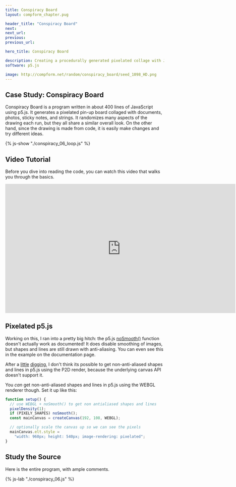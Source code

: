 ```yaml
---
title: Conspiracy Board
layout: compform_chapter.pug

header_title: "Conspiracy Board"
next:
next_url:
previous:
previous_url:

hero_title: Conspiracy Board

description: Creating a procedurally generated pixelated collage with Javascript and p5.js
software: p5.js

image: http://compform.net/random/conspiracy_board/seed_1098_HD.png
---
```


## Case Study: Conspiracy Board

Conspiracy Board is a program written in about 400 lines of JavaScript using p5.js. It generates a pixelated pin-up board collaged with documents, photos, sticky notes, and strings. It randomizes many aspects of the drawing each run, but they all share a similar overall look. On the other hand, since the drawing is made from code, it is easily make changes and try different ideas.

{% js-show "./conspiracy_06_loop.js" %}

## Video Tutorial

Before you dive into reading the code, you can watch this video that walks you through the basics.

<div style="">
<iframe width="730" height="410" src="https://www.youtube.com/embed/E7BBxBkDbho" title="YouTube video player" frameborder="0" allow="accelerometer; autoplay; clipboard-write; encrypted-media; gyroscope; picture-in-picture" allowfullscreen></iframe>
</div>

## Pixelated p5.js

Working on this, I ran into a pretty big hitch: the p5.js [noSmooth()](https://p5js.org/reference/#/p5/noSmooth) function doesn't actually work as documented! It does disable smoothing of images, but shapes and lines are still drawn with anti-aliasing. You can even see this in the example on the documentation page.

After a [little](https://stackoverflow.com/questions/195262/can-i-turn-off-antialiasing-on-an-html-canvas-element) [digging](https://github.com/processing/p5.js/issues/5472), I don't think its possible to get non-anti-aliased shapes and lines in p5.js using the P2D render, because the underlying canvas API doesn't support it.

You _can_ get non-anti-aliased shapes and lines in p5.js using the WEBGL renderer though. Set it up like this:

```javascript
function setup() {
  // use WEBGL + noSmooth() to get non antialiased shapes and lines
  pixelDensity(1);
  if (PIXELY_SHAPES) noSmooth();
  const mainCanvas = createCanvas(192, 108, WEBGL);

  // optionally scale the canvas up so we can see the pixels
  mainCanvas.elt.style =
    "width: 960px; height: 540px; image-rendering: pixelated";
}
```

## Study the Source

Here is the entire program, with ample comments.

{% js-lab "./conspiracy_06.js" %}
